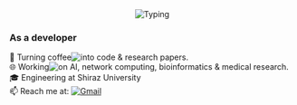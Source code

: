 <div align="center">
  <img src="https://readme-typing-svg.herokuapp.com?lines=Hi+there+👋&width=500&height=50" alt="Typing" />
</div>

### As a developer
🚀 Turning coffee![into](https://img.shields.io/badge/into-red) code & research papers.  
🌐 Working![on](https://img.shields.io/badge/on-red) AI, network computing, bioinformatics & medical research.  
🎓 Engineering at Shiraz University  
📫 Reach me at: [![Gmail](https://img.shields.io/badge/Gmail-D14836?style=flat&logo=gmail&logoColor=white)](mailto:sabazare.zrz@gmail.com)




